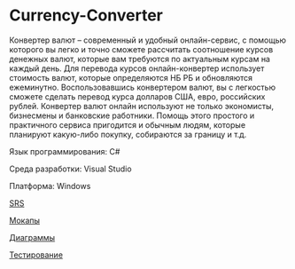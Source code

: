 # Currency-Converter
Конвертер валют – современный и удобный онлайн-сервис, с помощью которого вы легко и точно сможете рассчитать соотношение курсов денежных валют, которые вам требуются по актуальным курсам на каждый день. Для перевода курсов онлайн-конвертер использует стоимость валют, которые определяются НБ РБ и обновляются ежеминутно. 
Воспользовавшись конвертером валют, вы с легкостью сможете сделать перевод курса долларов США, евро, российских рублей.
Конвертер валют онлайн используют не только экономисты, бизнесмены и банковские работники. Помощь этого простого и практичного сервиса пригодится и обычным людям, которые планируют какую-либо покупку, собираются за границу и т.д.

Язык программирования: C#

Среда разработки: Visual Studio

Платформа: Windows

[SRS](https://github.com/IlyaDanilovich/Currency-Converter/blob/master/SRS.md)

[Мокапы](https://github.com/IlyaDanilovich/Currency-Converter/tree/master/Mockup)

[Диаграммы](https://github.com/IlyaDanilovich/Currency-Converter/tree/master/Diagrams)

[Тестирование](https://github.com/IlyaDanilovich/Currency-Converter/tree/master/%D0%A2%D0%B5%D1%81%D1%82%D0%B8%D1%80%D0%BE%D0%B2%D0%B0%D0%BD%D0%B8%D0%B5)
